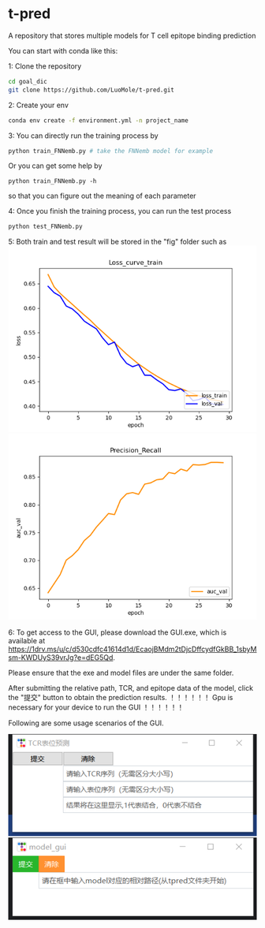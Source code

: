 # t-pred
A  repository that stores multiple models for T cell epitope binding prediction

You can start with conda like this:

1: Clone the repository
~~~bash
cd goal_dic
git clone https://github.com/LuoMole/t-pred.git
~~~
2: Create your env
~~~bash
conda env create -f environment.yml -n project_name
~~~
3: You can directly run the training process by
~~~bash
python train_FNNemb.py # take the FNNemb model for example
~~~
Or you can get some help by
~~~
python train_FNNemb.py -h 
~~~
so that you can figure out the meaning of each parameter

4: Once you finish the training process, you can run the test process
~~~bash
python test_FNNemb.py  
~~~
5: Both train and test result will be stored in the "fig" folder
such as
![](https://github.com/LuoMole/t-pred/blob/main/model_better/bert/loss_curve_train.png)
![](https://github.com/LuoMole/t-pred/blob/main/model_better/bert/auc_val.png)


6: To get access to the GUI, please download the GUI.exe, which is available at 
https://1drv.ms/u/c/d530cdfc41614d1d/EcaojBMdm2tDjcDffcydfGkBB_1sbyMsm-KWDUyS39vrJg?e=dEG5Qd.

Please ensure that the exe and model files are under the same folder.

After submitting the relative path, TCR, and epitope data of the model, click the "提交" button to obtain the prediction results.
！！！！！！
Gpu is necessary for your device to run the GUI
！！！！！！


Following are some usage scenarios of the GUI.

![](https://github.com/LuoMole/t-pred/blob/main/fig/af4010e7e0cb7f2c8563f07281a3032.png)
![](https://github.com/LuoMole/t-pred/blob/main/fig/e76d08cfb9ec56baa49b4a4ea75654c.png)
